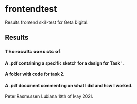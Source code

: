 # frontendtest
Results frontend skill-test for Geta Digital.

## Results
### The results consists of:
#### A .pdf containing a specific sketch for a design for Task 1.
#### A folder with code for task 2.
#### A .pdf document commenting on what I did and how I worked.

Peter Rasmussen Lubiana 19th of May 2021.
